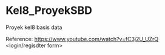 # Kel8_ProyekSBD
Proyek kel8 basis data

Reference:
https://www.youtube.com/watch?v=fC3j2U_UZrQ <login/regisdter form>
